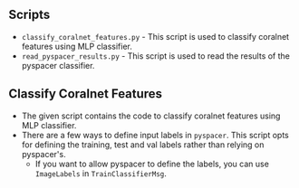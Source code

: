 ## Scripts

- `classify_coralnet_features.py` - This script is used to classify coralnet features using MLP classifier.
- `read_pyspacer_results.py` - This script is used to read the results of the pyspacer classifier.

## Classify Coralnet Features

- The given script contains the code to classify coralnet features using MLP classifier.
- There are a few ways to define input labels in `pyspacer`. This script opts for defining the training, test and val labels rather than relying on pyspacer's. 
    - If you want to allow pyspacer to define the labels, you can use `ImageLabels` in `TrainClassifierMsg`. 